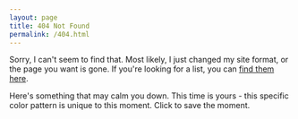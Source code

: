 ```yaml
---
layout: page
title: 404 Not Found
permalink: /404.html
---
```


Sorry, I can't seem to find that. Most likely, I just changed my site format, or the page you want is gone. If you're looking for a list, you can [find them here](/lists).

Here's something that may calm you down. This time is yours - this specific color pattern is unique to this moment. Click to save the moment.

<canvas id="canvas" style="margin:0 auto;display:block;cursor:pointer;"></canvas>

<script type="text/javascript" src="/js/phyllo.js"></script>
